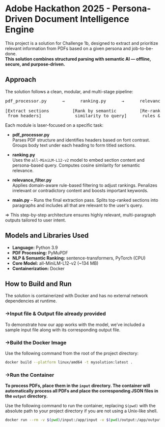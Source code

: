 # Adobe Hackathon 2025 - Persona-Driven Document Intelligence Engine

This project is a solution for Challenge 1b, designed to extract and prioritize relevant information from PDFs based on a given persona and job-to-be-done.  
**This solution combines structured parsing with semantic AI — offline, secure, and purpose-driven.**

## Approach

The solution follows a clean, modular, and multi-stage pipeline:

<pre>
pdf_processor.py      →      ranking.py      →      relevance_filter.py      →      main.py

[Extract sections         [Rank by semantic         [Re-rank using domain         [Extract relevant
 from headers]             similarity to query]      rules & filters]              paragraphs]
</pre>

Each module is laser-focused on a specific task:

- **pdf_processor.py**  
  Parses PDF structure and identifies headers based on font contrast. Groups body text under each heading to form titled sections.

- **ranking.py**  
  Uses the `all-MiniLM-L12-v2` model to embed section content and persona-based query. Computes cosine similarity for semantic relevance.

- **relevance_filter.py**  
  Applies domain-aware rule-based filtering to adjust rankings. Penalizes irrelevant or contradictory content and boosts important keywords.

- **main.py** – Runs the final extraction pass. Splits top-ranked sections into paragraphs and includes all that are relevant to the user's query.

=> This step-by-step architecture ensures highly relevant, multi-paragraph outputs tailored to user intent.

## Models and Libraries Used

* **Language:** Python 3.9  
* **PDF Processing:** PyMuPDF  
* **NLP & Semantic Ranking:** sentence-transformers, PyTorch (CPU)  
* **Core Model:** all-MiniLM-L12-v2 (~134 MB)  
* **Containerization:** Docker  

## How to Build and Run

The solution is containerized with Docker and has no external network dependencies at runtime.

### **->Input file & Output file already provided**
To demonstrate how our app works with the model, we’ve included a sample input file along with its corresponding output file.
### **->Build the Docker Image**

Use the following command from the root of the project directory:

```bash
docker build --platform linux/amd64 -t mysolution:latest .
```

### **->Run the Container**

**To process PDFs, place them in the `input` directory. The container will automatically process all PDFs and place the corresponding JSON files in the `output` directory.**

Use the following command to run the container, replacing `$(pwd)` with the absolute path to your project directory if you are not using a Unix-like shell.

```bash
docker run --rm -v $(pwd)/input:/app/input -v $(pwd)/output:/app/output --network none mysolution:latest
```
